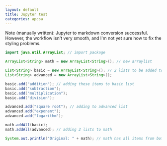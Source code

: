```yaml
---
layout: default
title: Jupyter test
categories: apcsa
---
```

Note (manually written): Jupyter to markdown conversion successful. However, the workflow isn't very smooth, and I'm not yet sure how to fix the styling problems.
```java
import java.util.ArrayList; // import package

ArrayList<String> math = new ArrayList<String>(); // new arraylist

List<String> basic = new ArrayList<String>(); // 2 lists to be added to arraylist
List<String> advanced = new ArrayList<String>();

basic.add("addition"); // adding these items to basic list
basic.add("subtraction");
basic.add("multiplication");
basic.add("division");

advanced.add("square root"); // adding to advanced list
advanced.add("exponent");
advanced.add("logarithm");

math.addAll(basic);
math.addAll(advanced); // adding 2 lists to math

System.out.println("Original: " + math); // math has all items from both
```
